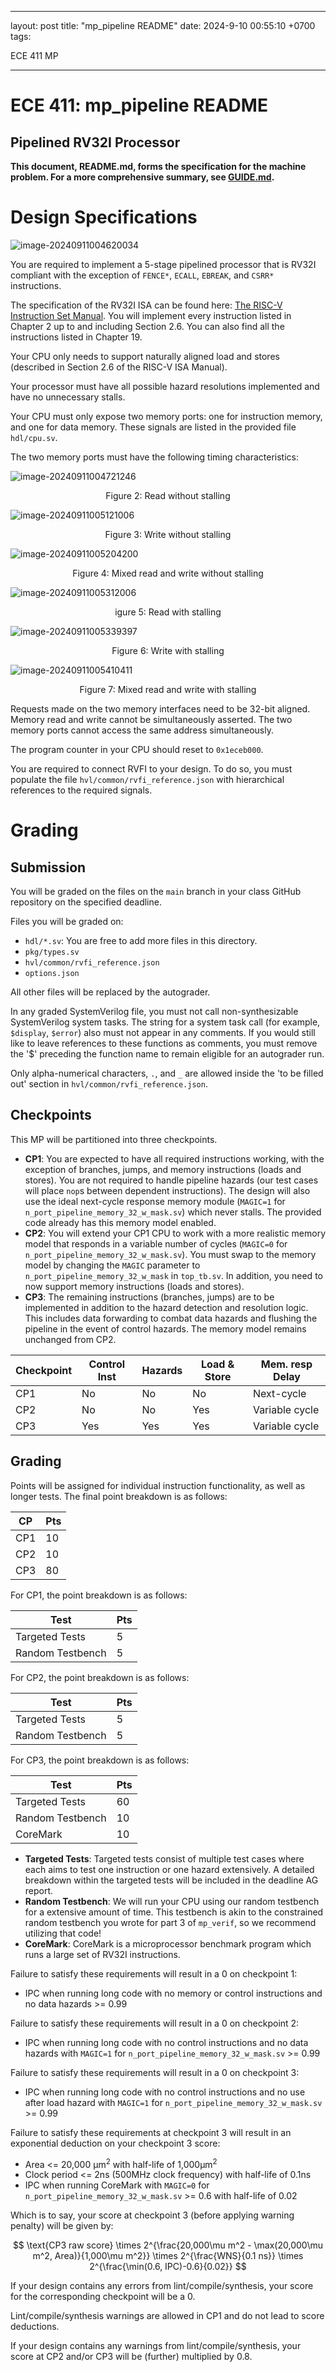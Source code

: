 


---
layout: post
title:  "mp_pipeline README"
date:   2024-9-10 00:55:10 +0700
tags:

ECE 411 MP

---





# ECE 411: mp_pipeline README

## Pipelined RV32I Processor

**This document, README.md, forms the specification for the machine
problem. For a more comprehensive summary, see [GUIDE.md](./GUIDE.md).**

# Design Specifications

![image-20240911004620034](https://raw.githubusercontent.com/Sylvanashub/Sylvanashub.github.io/main/img/image-20240911004620034.png)

You are required to implement a 5-stage pipelined processor that is RV32I
compliant with the exception of `FENCE*`, `ECALL`, `EBREAK`, and `CSRR*` instructions.

The specification of the RV32I ISA can be found here:
[The RISC-V Instruction Set Manual](https://riscv.org/wp-content/uploads/2017/05/riscv-spec-v2.2.pdf).
You will implement every instruction listed in Chapter 2 up to and including Section 2.6.
You can also find all the instructions listed in Chapter 19.

Your CPU only needs to support naturally aligned load and stores (described in Section 2.6 of the RISC-V ISA Manual).

Your processor must have all possible hazard resolutions implemented and have no unnecessary stalls.

Your CPU must only expose two memory ports: one for instruction memory, and one for data memory.
These signals are listed in the provided file `hdl/cpu.sv`.

The two memory ports must have the following timing characteristics:







![image-20240911004721246](https://raw.githubusercontent.com/Sylvanashub/Sylvanashub.github.io/main/img/image-20240911004721246.png)

<center>Figure 2: Read without stalling</center>





![image-20240911005121006](https://raw.githubusercontent.com/Sylvanashub/Sylvanashub.github.io/main/img/image-20240911005121006.png)



<center>Figure 3: Write without stalling</center>

![image-20240911005204200](https://raw.githubusercontent.com/Sylvanashub/Sylvanashub.github.io/main/img/image-20240911005204200.png)

<center>Figure 4: Mixed read and write without stalling</center>



![image-20240911005312006](https://raw.githubusercontent.com/Sylvanashub/Sylvanashub.github.io/main/img/image-20240911005312006.png)

<center>igure 5: Read with stalling</center>



![image-20240911005339397](https://raw.githubusercontent.com/Sylvanashub/Sylvanashub.github.io/main/img/image-20240911005339397.png)

<center>Figure 6: Write with stalling</center>

![image-20240911005410411](https://raw.githubusercontent.com/Sylvanashub/Sylvanashub.github.io/main/img/image-20240911005410411.png)

<center>Figure 7: Mixed read and write with stalling</center>



Requests made on the two memory interfaces need to be 32-bit aligned.
Memory read and write cannot be simultaneously asserted.
The two memory ports cannot access the same address simultaneously.

The program counter in your CPU should reset to `0x1eceb000`.

You are required to connect RVFI to your design. To do so,
you must populate the file `hvl/common/rvfi_reference.json` with hierarchical
references to the required signals.

# Grading

## Submission
You will be graded on the files on the `main` branch in your class GitHub repository on the specified deadline.

Files you will be graded on:
- `hdl/*.sv`: You are free to add more files in this directory.
- `pkg/types.sv`
- `hvl/common/rvfi_reference.json`
- `options.json`

All other files will be replaced by the autograder.

In any graded SystemVerilog file, you must not call non-synthesizable SystemVerilog system tasks.
The string for a system task call (for example, `$display`, `$error`) also must not appear in any
comments. If you would still like to leave references to these functions as comments,
you must remove the '$' preceding the function name to remain eligible for an autograder run.

Only alpha-numerical characters, `.`, and `_` are allowed inside the 'to be filled out' section in `hvl/common/rvfi_reference.json`.

## Checkpoints
This MP will be partitioned into three checkpoints.

- **CP1**: You are expected to have all required instructions working,
  with the exception of branches, jumps, and memory instructions (loads and stores).
  You are not required to handle pipeline hazards (our test cases will place `nop`s between dependent instructions).
  The design will also use the ideal next-cycle response memory module
  (`MAGIC=1` for `n_port_pipeline_memory_32_w_mask.sv`) which never stalls.
  The provided code already has this memory model enabled.
- **CP2**: You will extend your CP1 CPU to work with a more realistic memory model
  that responds in a variable number of cycles (`MAGIC=0` for `n_port_pipeline_memory_32_w_mask.sv`).
  You must swap to the memory model by changing the `MAGIC` parameter to
  `n_port_pipeline_memory_32_w_mask` in `top_tb.sv`.
  In addition, you need to now support memory instructions (loads and stores).
- **CP3**: The remaining instructions (branches, jumps) are to be implemented in addition to the hazard detection
  and resolution logic. This includes data forwarding to combat data hazards and flushing the pipeline in the event of control hazards.
  The memory model remains unchanged from CP2.

| Checkpoint | Control Inst | Hazards | Load & Store | Mem. resp Delay |
|------------|--------------|---------|--------------|-----------------|
| CP1        | No           | No      | No           | Next-cycle      |
| CP2        | No           | No      | Yes          | Variable cycle  |
| CP3        | Yes          | Yes     | Yes          | Variable cycle  |

## Grading
Points will be assigned for individual instruction functionality, as well as longer tests. The final point breakdown is as follows:

| CP   | Pts |
|------|-----|
| CP1  | 10  |
| CP2  | 10  |
| CP3  | 80  |

For CP1, the point breakdown is as follows:

|     Test         | Pts |
|------------------|-----|
| Targeted Tests   | 5   |
| Random Testbench | 5   |

For CP2, the point breakdown is as follows:

|     Test         | Pts |
|------------------|-----|
| Targeted Tests   | 5   |
| Random Testbench | 5   |

For CP3, the point breakdown is as follows:

|     Test         | Pts |
|------------------|-----|
| Targeted Tests   | 60  |
| Random Testbench | 10  |
| CoreMark         | 10  |

- **Targeted Tests**: Targeted tests consist of multiple test cases where each aims to test one instruction
  or one hazard extensively.
  A detailed breakdown within the targeted tests will be included in the deadline AG report.
- **Random Testbench**: We will run your CPU using our random testbench for a extensive amount of time. This testbench is
  akin to the constrained random testbench you wrote for part 3 of `mp_verif`, so we recommend utilizing that code!
- **CoreMark**: CoreMark is a microprocessor benchmark program which runs a large set of RV32I instructions.

Failure to satisfy these requirements will result in a 0 on checkpoint 1:
- IPC when running long code with no memory or control instructions and no data hazards >= 0.99

Failure to satisfy these requirements will result in a 0 on checkpoint 2:
- IPC when running long code with no control instructions and no data hazards
  with `MAGIC=1` for `n_port_pipeline_memory_32_w_mask.sv` >= 0.99

Failure to satisfy these requirements will result in a 0 on checkpoint 3:
- IPC when running long code with no control instructions and no use after load hazard
  with `MAGIC=1` for `n_port_pipeline_memory_32_w_mask.sv` >= 0.99

Failure to satisfy these requirements at checkpoint 3 will result in an exponential deduction on your checkpoint 3 score:
- Area <= 20,000 μm<sup>2</sup> with half-life of 1,000μm<sup>2</sup>
- Clock period <= 2ns (500MHz clock frequency) with half-life of 0.1ns
- IPC when running CoreMark with `MAGIC=0` for `n_port_pipeline_memory_32_w_mask.sv` >= 0.6 with half-life of 0.02

Which is to say, your score at checkpoint 3 (before applying warning penalty) will be given by:

$$ \text{CP3 raw score} \times 2^{\frac{20,000\mu m^2 - \max(20,000\mu m^2, Area)}{1,000\mu m^2}} \times 2^{\frac{WNS}{0.1 ns}} \times 2^{\frac{\min(0.6, IPC)-0.6}{0.02}} $$

If your design contains any errors from lint/compile/synthesis, your score for the corresponding checkpoint will be a 0.

Lint/compile/synthesis warnings are allowed in CP1 and do not lead to score deductions.

If your design contains any warnings from lint/compile/synthesis, your score at CP2 and/or CP3 will be (further) multiplied by 0.8.
